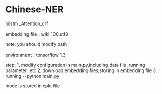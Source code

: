 # Chinese-NER
bilstm _Attention_crf

embedding file：wiki_100.utf8

note: you should modify path

environment：tonsorflow 1.3

step: 1. modify configuration in main.py,including data file ,running parameter .etc 
      2. download embedding files,storing in embedding file
      3. running --python main.py
      
mode is stored in cpkt file
